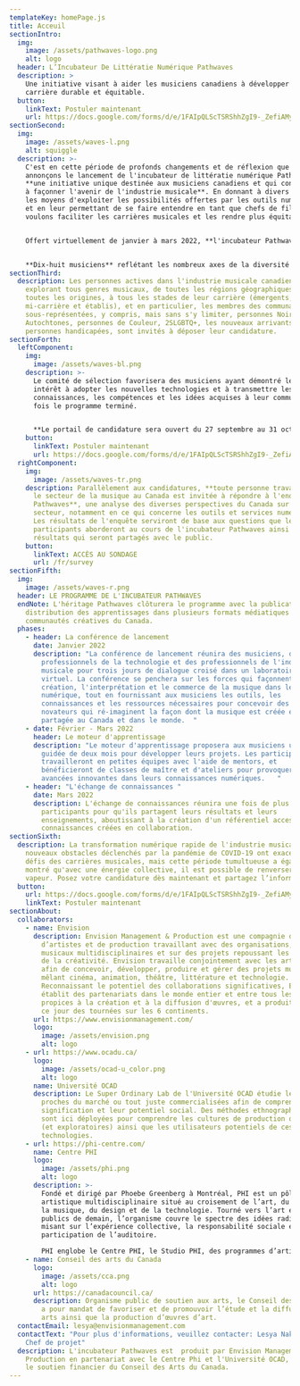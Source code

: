 ```yaml
---
templateKey: homePage.js
title: Acceuil
sectionIntro:
  img:
    image: /assets/pathwaves-logo.png
    alt: logo
  header: L’Incubateur De Littératie Numérique Pathwaves
  description: >
    Une initiative visant à aider les musiciens canadiens à développer une
    carrière durable et équitable.
  button:
    linkText: Postuler maintenant
    url: https://docs.google.com/forms/d/e/1FAIpQLScTSRShhZgI9-_ZefiAMy1MlNWb-tvQyjkYAKSh7JiCPNdf6g/viewform
sectionSecond:
  img:
    image: /assets/waves-l.png
    alt: squiggle
  description: >-
    C'est en cette période de profonds changements et de réflexion que nous
    annonçons le lancement de l'incubateur de littératie numérique Pathwaves,
    **une initiative unique destinée aux musiciens canadiens et qui contribuera
    à façonner l'avenir de l'industrie musicale**. En donnant à divers musiciens
    les moyens d'exploiter les possibilités offertes par les outils numériques
    et en leur permettant de se faire entendre en tant que chefs de file, nous
    voulons faciliter les carrières musicales et les rendre plus équitables.


    Offert virtuellement de janvier à mars 2022, **l'incubateur Pathwaves se compose de conférences, de mentorat, de classes de maître, d’ateliers, de sessions de travail individuel et d’échanges**.


    **Dix-huit musiciens** reflétant les nombreux axes de la diversité au Canada seront sélectionnés et rémunérés pour leur participation. Ensemble, ils exploreront des questions liées aux nouvelles technologies - logiciels de streaming, spectacles VR, NFTs (jetons non fongibles) et composition assistée par l'IA - dans le but de susciter une nouvelle réflexion axée sur les solutions entourant la création et le partage de la musique.
sectionThird:
  description: Les personnes actives dans l'industrie musicale canadienne,
    explorant tous genres musicaux, de toutes les régions géographiques, de
    toutes les origines, à tous les stades de leur carrière (émergents,
    mi-carrière et établis), et en particulier, les membres des communautés
    sous-représentées, y compris, mais sans s'y limiter, personnes Noirs.es et
    Autochtones, personnes de Couleur, 2SLGBTQ+, les nouveaux arrivants et les
    personnes handicapées, sont invités à déposer leur candidature.
sectionForth:
  leftComponent:
    img:
      image: /assets/waves-bl.png
    description: >-
      Le comité de sélection favorisera des musiciens ayant démontré leur
      intérêt à adopter les nouvelles technologies et à transmettre les
      connaissances, les compétences et les idées acquises à leur communauté une
      fois le programme terminé. 


      **Le portail de candidature sera ouvert du 27 septembre au 31 octobre.**
    button:
      linkText: Postuler maintenant
      url: https://docs.google.com/forms/d/e/1FAIpQLScTSRShhZgI9-_ZefiAMy1MlNWb-tvQyjkYAKSh7JiCPNdf6g/viewform
  rightComponent:
    img:
      image: /assets/waves-tr.png
    description: Parallèlement aux candidatures, **toute personne travaillant dans
      le secteur de la musique au Canada est invitée à répondre à l'enquête
      Pathwaves**, une analyse des diverses perspectives du Canada sur le
      secteur, notamment en ce qui concerne les outils et services numériques.
      Les résultats de l'enquête serviront de base aux questions que les
      participants aborderont au cours de l'incubateur Pathwaves ainsi qu’aux
      résultats qui seront partagés avec le public.
    button:
      linkText: ACCÈS AU SONDAGE
      url: /fr/survey
sectionFifth:
  img:
    image: /assets/waves-r.png
  header: LE PROGRAMME DE L'INCUBATEUR PATHWAVES
  endNote: L'héritage Pathwaves clôturera le programme avec la publication et la
    distribution des apprentissages dans plusieurs formats médiatiques aux
    communautés créatives du Canada.
  phases:
    - header: La conférence de lancement
      date: Janvier 2022
      description: "La conférence de lancement réunira des musiciens, des
        professionnels de la technologie et des professionnels de l'industrie
        musicale pour trois jours de dialogue croisé dans un laboratoire
        virtuel. La conférence se penchera sur les forces qui façonnent la
        création, l'interprétation et le commerce de la musique dans le monde
        numérique, tout en fournissant aux musiciens les outils, les
        connaissances et les ressources nécessaires pour concevoir des projets
        novateurs qui ré-imaginent la façon dont la musique est créée et
        partagée au Canada et dans le monde.  "
    - date: Février - Mars 2022
      header: Le moteur d'apprentissage
      description: "Le moteur d'apprentissage proposera aux musiciens une formation
        guidée de deux mois pour développer leurs projets. Les participants
        travailleront en petites équipes avec l'aide de mentors, et
        bénéficieront de classes de maître et d'ateliers pour provoquer des
        avancées innovantes dans leurs connaissances numériques.   "
    - header: "L'échange de connaissances "
      date: Mars 2022
      description: L'échange de connaissances réunira une fois de plus les
        participants pour qu'ils partagent leurs résultats et leurs
        enseignements, aboutissant à la création d'un référentiel accessible de
        connaissances créées en collaboration.
sectionSixth:
  description: La transformation numérique rapide de l'industrie musicale et les
    nouveaux obstacles déclenchés par la pandémie de COVID-19 ont exacerbé les
    défis des carrières musicales, mais cette période tumultueuse a également
    montré qu'avec une énergie collective, il est possible de renverser la
    vapeur. Posez votre candidature dès maintenant et partagez l’information !
  button:
    url: https://docs.google.com/forms/d/e/1FAIpQLScTSRShhZgI9-_ZefiAMy1MlNWb-tvQyjkYAKSh7JiCPNdf6g/viewform
    linkText: Postuler maintenant
sectionAbout:
  collaborators:
    - name: Envision
      description: Envision Management & Production est une compagnie de gestion
        d’artistes et de production travaillant avec des organisations, artistes
        musicaux multidisciplinaires et sur des projets repoussant les limites
        de la créativité. Envision travaille conjointement avec les artistes
        afin de concevoir, développer, produire et gérer des projets musicaux
        mêlant cinéma, animation, théâtre, littérature et technologie.
        Reconnaissant le potentiel des collaborations significatives, Envision
        établit des partenariats dans le monde entier et entre tous les secteurs
        propices à la création et à la diffusion d'œuvres, et a produit jusqu'à
        ce jour des tournées sur les 6 continents.
      url: https://www.envisionmanagement.com/
      logo:
        image: /assets/envision.png
        alt: logo
    - url: https://www.ocadu.ca/
      logo:
        image: /assets/ocad-u_color.png
        alt: logo
      name: Université OCAD
      description: Le Super Ordinary Lab de l'Université OCAD étudie les technologies
        proches du marché ou tout juste commercialisées afin de comprendre leur
        signification et leur potentiel social. Des méthodes ethnographiques
        sont ici déployées pour comprendre les cultures de production originales
        (et exploratoires) ainsi que les utilisateurs potentiels de ces
        technologies.
    - url: https://phi-centre.com/
      name: Centre PHI
      logo:
        image: /assets/phi.png
        alt: logo
      description: >-
        Fondé et dirigé par Phoebe Greenberg à Montréal, PHI est un pôle
        artistique multidisciplinaire situé au croisement de l’art, du film, de
        la musique, du design et de la technologie. Tourné vers l’art et les
        publics de demain, l’organisme couvre le spectre des idées radicales en
        misant sur l’expérience collective, la responsabilité sociale et la
        participation de l’auditoire.

        PHI englobe le Centre PHI, le Studio PHI, des programmes d’artistes en résidence et la Fondation PHI pour l’art contemporain. Grâce à une programmation éclectique et une prédilection pour la création de contenus, PHI favorise les rencontres imprévues entre artistes et publics.
    - name: Conseil des arts du Canada
      logo:
        image: /assets/cca.png
        alt: logo
      url: https://canadacouncil.ca/
      description: Organisme public de soutien aux arts, le Conseil des arts du Canada
        a pour mandat de favoriser et de promouvoir l’étude et la diffusion des
        arts ainsi que la production d’œuvres d’art.
  contactEmail: lesya@envisionmanagement.com
  contactText: "Pour plus d'informations, veuillez contacter: Lesya Nakoneczny,
    Chef de projet"
  description: L'incubateur Pathwaves est  produit par Envision Management &
    Production en partenariat avec le Centre Phi et l'Université OCAD, et avec
    le soutien financier du Conseil des Arts du Canada.
---
```

